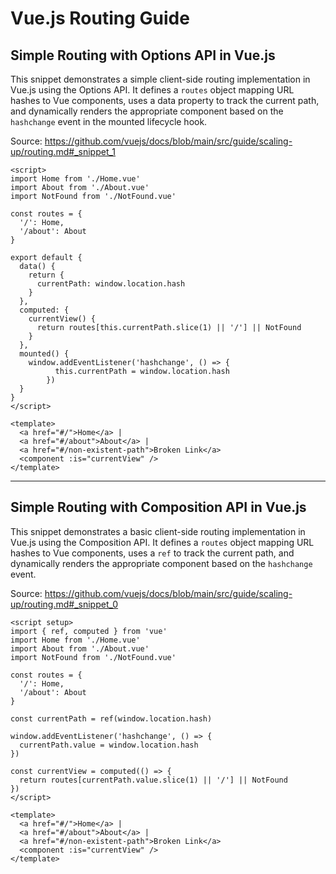 # Vue.js Routing Guide

## Simple Routing with Options API in Vue.js

This snippet demonstrates a simple client-side routing implementation in Vue.js using the Options API. It defines a `routes` object mapping URL hashes to Vue components, uses a data property to track the current path, and dynamically renders the appropriate component based on the `hashchange` event in the mounted lifecycle hook.

Source: https://github.com/vuejs/docs/blob/main/src/guide/scaling-up/routing.md#_snippet_1

```vue
<script>
import Home from './Home.vue'
import About from './About.vue'
import NotFound from './NotFound.vue'

const routes = {
  '/': Home,
  '/about': About
}

export default {
  data() {
    return {
      currentPath: window.location.hash
    }
  },
  computed: {
    currentView() {
      return routes[this.currentPath.slice(1) || '/'] || NotFound
    }
  },
  mounted() {
    window.addEventListener('hashchange', () => {
		  this.currentPath = window.location.hash
		})
  }
}
</script>

<template>
  <a href="#/">Home</a> |
  <a href="#/about">About</a> |
  <a href="#/non-existent-path">Broken Link</a>
  <component :is="currentView" />
</template>
```

---

## Simple Routing with Composition API in Vue.js

This snippet demonstrates a basic client-side routing implementation in Vue.js using the Composition API. It defines a `routes` object mapping URL hashes to Vue components, uses a `ref` to track the current path, and dynamically renders the appropriate component based on the `hashchange` event.

Source: https://github.com/vuejs/docs/blob/main/src/guide/scaling-up/routing.md#_snippet_0

```vue
<script setup>
import { ref, computed } from 'vue'
import Home from './Home.vue'
import About from './About.vue'
import NotFound from './NotFound.vue'

const routes = {
  '/': Home,
  '/about': About
}

const currentPath = ref(window.location.hash)

window.addEventListener('hashchange', () => {
  currentPath.value = window.location.hash
})

const currentView = computed(() => {
  return routes[currentPath.value.slice(1) || '/'] || NotFound
})
</script>

<template>
  <a href="#/">Home</a> |
  <a href="#/about">About</a> |
  <a href="#/non-existent-path">Broken Link</a>
  <component :is="currentView" />
</template>
```
